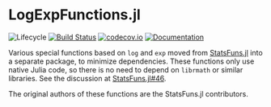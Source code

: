 # LogExpFunctions.jl

![Lifecycle](https://img.shields.io/badge/lifecycle-experimental-orange.svg)<!--
![Lifecycle](https://img.shields.io/badge/lifecycle-maturing-blue.svg)
![Lifecycle](https://img.shields.io/badge/lifecycle-stable-green.svg)
![Lifecycle](https://img.shields.io/badge/lifecycle-retired-orange.svg)
![Lifecycle](https://img.shields.io/badge/lifecycle-archived-red.svg)
![Lifecycle](https://img.shields.io/badge/lifecycle-dormant-blue.svg) -->
[![Build Status](https://travis-ci.com/tpapp/LogExpFunctions.jl.svg?branch=master)](https://travis-ci.com/tpapp/LogExpFunctions.jl)
[![codecov.io](http://codecov.io/github/tpapp/LogExpFunctions.jl/coverage.svg?branch=master)](http://codecov.io/github/tpapp/LogExpFunctions.jl?branch=master)<!-- [![Documentation](https://img.shields.io/badge/docs-stable-blue.svg)](https://tpapp.github.io/LogExpFunctions.jl/stable) -->
[![Documentation](https://img.shields.io/badge/docs-master-blue.svg)](https://tpapp.github.io/LogExpFunctions.jl/latest)

Various special functions based on `log` and `exp` moved from [StatsFuns.jl](https://github.com/JuliaStats/StatsFuns.jl) into a separate package, to minimize dependencies. These functions only use native Julia code, so there is no need to depend on `librmath` or similar libraries. See the discussion at [StatsFuns.jl#46](https://github.com/JuliaStats/StatsFuns.jl/issues/46).

The original authors of these functions are the StatsFuns.jl contributors.
